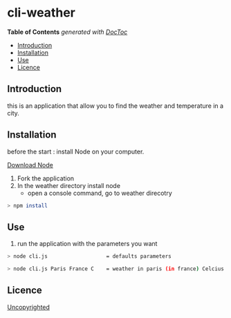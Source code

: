# cli-weather

<!-- START doctoc generated TOC please keep comment here to allow auto update -->
<!-- DON'T EDIT THIS SECTION, INSTEAD RE-RUN doctoc TO UPDATE -->
**Table of Contents**  *generated with [DocToc](https://github.com/thlorenz/doctoc)*

- [Introduction](#introduction)
- [Installation](#installation)
- [Use](#use)
- [Licence](#licence)

<!-- END doctoc generated TOC please keep comment here to allow auto update -->


## Introduction

this is an application that allow you to find the weather and temperature in a city.

## Installation

before the start :
install Node on your computer.

[Download Node](https://nodejs.org/en/download/)

1. Fork the application
2. In the weather directory install node
	- open a console command, go to weather direcotry
```sh
> npm install
```

## Use

1. run the application with the parameters you want

```sh
> node cli.js     				= defaults parameters
```
```sh
> node cli.js Paris France C 	= weather in paris (in france) Celcius temperature 
```


## Licence

[Uncopyrighted](http://zenhabits.net/uncopyright/)
